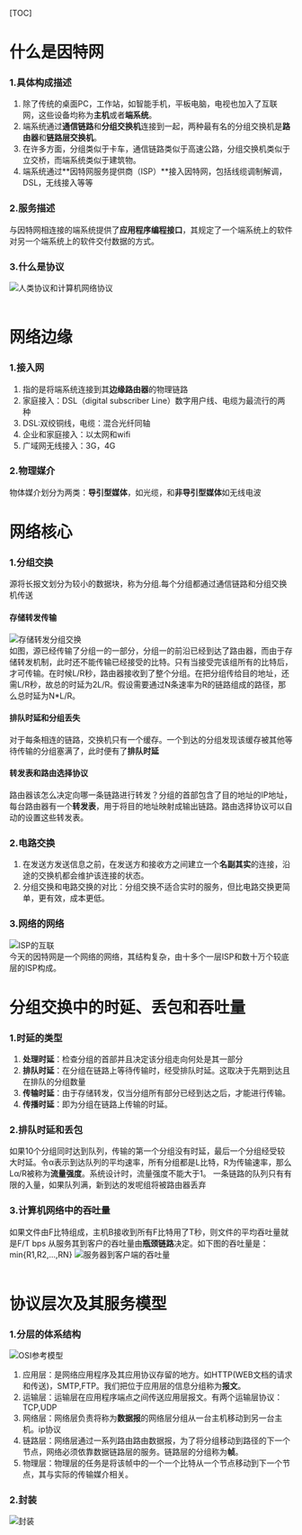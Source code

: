 [TOC]
&emsp;
# 什么是因特网
### 1.具体构成描述
1. 除了传统的桌面PC，工作站，如智能手机，平板电脑，电视也加入了互联网，这些设备均称为**主机**或者**端系统**。
2. 端系统通过**通信链路**和**分组交换机**连接到一起，两种最有名的分组交换机是**路由器**和**链路层交换机**。
3. 在许多方面，分组类似于卡车，通信链路类似于高速公路，分组交换机类似于立交桥，而端系统类似于建筑物。
4. 端系统通过**因特网服务提供商（ISP）**接入因特网，包括线缆调制解调，DSL，无线接入等等

### 2.服务描述
与因特网相连接的端系统提供了**应用程序编程接口**，其规定了一个端系统上的软件对另一个端系统上的软件交付数据的方式。

### 3.什么是协议
![人类协议和计算机网络协议](https://github.com/zihaopang/Backen-develope/blob/master/pics/%E5%8D%8F%E8%AE%AE.png)</br>
&emsp;
# 网络边缘
### 1.接入网
1. 指的是将端系统连接到其**边缘路由器**的物理链路
2. 家庭接入：DSL（digital subscriber Line）数字用户线、电缆为最流行的两种
3. DSL:双绞铜线，电缆：混合光纤同轴
4. 企业和家庭接入：以太网和wifi
5. 广域网无线接入：3G，4G

### 2.物理媒介
物体媒介划分为两类：**导引型媒体**，如光缆，和**非导引型媒体**如无线电波
&emsp;
# 网络核心
### 1.分组交换
源将长报文划分为较小的数据块，称为分组.每个分组都通过通信链路和分组交换机传送

#### 存储转发传输
![存储转发分组交换](https://github.com/zihaopang/Backen-develope/blob/master/pics/%E5%AD%98%E5%82%A8%E8%BD%AC%E5%8F%91%E5%88%86%E7%BB%84%E4%BA%A4%E6%8D%A2.PNG)</br>
如图，源已经传输了分组一的一部分，分组一的前沿已经到达了路由器，而由于存储转发机制，此时还不能传输已经接受的比特。只有当接受完该组所有的比特后，才可传输。在时候L/R秒，路由器接收到了整个分组。在把分组传给目的地址，还需L/R秒，故总的时延为2L/R。假设需要通过N条速率为R的链路组成的路径，那么总时延为N*L/R。
#### 排队时延和分组丢失
对于每条相连的链路，交换机只有一个缓存。一个到达的分组发现该缓存被其他等待传输的分组塞满了，此时便有了**排队时延**
#### 转发表和路由选择协议
路由器该怎么决定向哪一条链路进行转发？分组的首部包含了目的地址的IP地址，每台路由器有一个**转发表**，用于将目的地址映射成输出链路。路由选择协议可以自动的设置这些转发表。

### 2.电路交换
1. 在发送方发送信息之前，在发送方和接收方之间建立一个**名副其实**的连接，沿途的交换机都会维护该连接的状态。
2. 分组交换和电路交换的对比：分组交换不适合实时的服务，但比电路交换更简单，更有效，成本更低。

### 3.网络的网络
![ISP的互联](https://github.com/zihaopang/Backen-develope/blob/master/pics/ISP%E7%9A%84%E4%BA%92%E8%81%94.PNG)</br>
今天的因特网是一个网络的网络，其结构复杂，由十多个一层ISP和数十万个较底层的ISP构成。
&emsp;
# 分组交换中的时延、丢包和吞吐量
### 1.时延的类型
1. **处理时延**：检查分组的首部并且决定该分组走向何处是其一部分
2. **排队时延**：在分组在链路上等待传输时，经受排队时延。这取决于先期到达且在排队的分组数量
3. **传输时延**：由于存储转发，仅当分组所有部分已经到达之后，才能进行传输。
4. **传播时延**：即为分组在链路上传输的时延。

### 2.排队时延和丢包
如果10个分组同时达到队列，传输的第一个分组没有时延，最后一个分组经受较大时延。令α表示到达队列的平均速率，所有分组都是L比特，R为传输速率，那么Lα/R被称为**流量强度**。系统设计时，流量强度不能大于1。
一条链路的队列只有有限的入量，如果队列满，新到达的发呢组将被路由器丢弃

### 3.计算机网络中的吞吐量
如果文件由F比特组成，主机B接收到所有F比特用了T秒，则文件的平均吞吐量就是F/T bps
从服务其到客户的吞吐量由**瓶颈链路**决定。如下图的吞吐量是：min{R1,R2,...,RN}
![服务器到客户端的吞吐量](https://github.com/zihaopang/Backen-develope/blob/master/pics/%E6%9C%8D%E5%8A%A1%E5%99%A8%E5%88%B0%E5%AE%A2%E6%88%B7%E7%AB%AF%E7%9A%84%E5%90%9E%E5%90%90%E9%87%8F.PNG)</br>
&emsp;
# 协议层次及其服务模型
### 1.分层的体系结构
![OSI参考模型](https://github.com/zihaopang/Backen-develope/blob/master/pics/%E5%88%86%E5%B1%82%E6%A8%A1%E5%9E%8B.PNG)
1. 应用层：是网络应用程序及其应用协议存留的地方。如HTTP(WEB文档的请求和传送)，SMTP,FTP。我们把位于应用层的信息分组称为**报文**。
2. 运输层：运输层在应用程序端点之间传送应用层报文。有两个运输层协议：TCP,UDP
3. 网络层：网络层负责将称为**数据报**的网络层分组从一台主机移动到另一台主机。ip协议
4. 链路层：网络层通过一系列路由路由数据报，为了将分组移动到路径的下一个节点，网络必须依靠数据链路层的服务。链路层的分组称为**帧**。
5. 物理层：物理层的任务是将该帧中的一个一个比特从一个节点移动到下一个节点，其与实际的传输媒介相关。

### 2.封装
![封装](https://github.com/zihaopang/Backen-develope/blob/master/pics/%E5%B0%81%E8%A3%85.PNG)</br>
